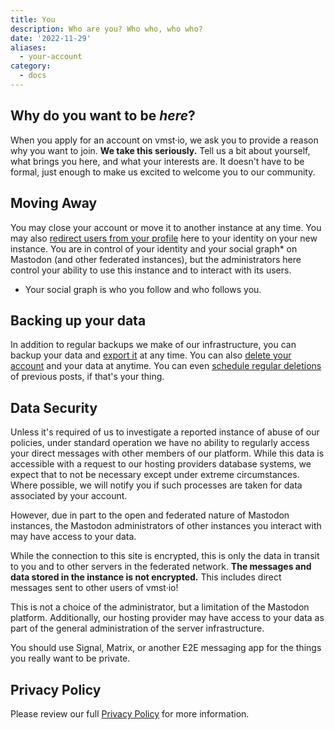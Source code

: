```yaml
---
title: You
description: Who are you? Who who, who who?
date: '2022-11-29'
aliases:
  - your-account
category:
  - docs
---
```


## Why do you want to be _here_?

When you apply for an account on vmst·io, we ask you to provide a reason why you want to join.
**We take this seriously.**
Tell us a bit about yourself, what brings you here, and what your interests are.
It doesn't have to be formal, just enough to make us excited to welcome you to our community.

## Moving Away

You may close your account or move it to another instance at any time.
You may also [redirect users from your profile](https://docs.joinmastodon.org/user/moving/#migration) here to your identity on your new instance.
You are in control of your identity and your social graph* on Mastodon (and other federated instances), but the administrators here control your ability to use this instance and to interact with its users.

* Your social graph is who you follow and who follows you.

## Backing up your data

In addition to regular backups we make of our infrastructure, you can backup your data and [export it](https://docs.joinmastodon.org/user/moving/#export) at any time.
You can also [delete your account](https://docs.joinmastodon.org/user/moving/#delete) and your data at anytime.
You can even [schedule regular deletions](https://vmst.io/statuses_cleanup) of previous posts, if that's your thing.

## Data Security

Unless it's required of us to investigate a reported instance of abuse of our policies, under standard operation we have no ability to regularly access your direct messages with other members of our platform.
While this data is accessible with a request to our hosting providers database systems, we expect that to not be necessary except under extreme circumstances.
Where possible, we will notify you if such processes are taken for data associated by your account.

However, due in part to the open and federated nature of Mastodon instances, the Mastodon administrators of other instances you interact with may have access to your data.

While the connection to this site is encrypted, this is only the data in transit to you and to other servers in the federated network.
**The messages and data stored in the instance is not encrypted.**
This includes direct messages sent to other users of vmst·io!

This is not a choice of the administrator, but a limitation of the Mastodon platform.
Additionally, our hosting provider may have access to your data as part of the general administration of the server infrastructure.

You should use Signal, Matrix, or another E2E messaging app for the things you really want to be private.

## Privacy Policy

Please review our full [Privacy Policy](https://vmst.io/terms) for more information.

